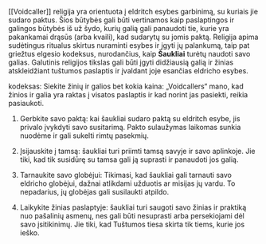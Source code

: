 [[Voidcaller]] religija yra orientuota į eldritch esybes garbinimą, su kuriais jie sudaro paktus. Šios būtybės gali būti vertinamos kaip paslaptingos ir galingos būtybės iš už šydo, kurių galią gali panaudoti tie, kurie yra pakankamai drąsūs (arba kvaili), kad sudarytų su jomis paktą. Religija apima sudėtingus ritualus skirtus nuraminti esybes ir įgyti jų palankumą, taip pat griežtus elgesio kodeksus, nurodančius, kaip **Šaukliai** turėtų naudoti savo galias. Galutinis religijos tikslas gali būti įgyti didžiausią galią ir žinias atskleidžiant tuštumos paslaptis ir įvaldant joje esančias eldricho esybes.


kodeksas:
Siekite žinių ir galios bet kokia kaina: „Voidcallers“ mano, kad žinios ir galia yra raktas į visatos paslaptis ir kad norint jas pasiekti, reikia pasiaukoti.

1. Gerbkite savo paktą: kai šaukliai sudaro paktą su eldritch esybe, jis privalo įvykdyti savo susitarimą. Pakto sulaužymas laikomas sunkia nuodėme ir gali sukelti rimtų pasekmių.

2. Įsijauskite į tamsą: šaukliai turi priimti tamsą savyje ir savo aplinkoje. Jie tiki, kad tik susidūrę su tamsa gali ją suprasti ir panaudoti jos galią.

3. Tarnaukite savo globėjui: Tikimasi, kad šaukliai gali tarnauti savo eldricho globėjui, dažnai atlikdami užduotis ar misijas jų vardu. To nepadarius, jų globėjas gali susilaukti atpildo.

4. Laikykite žinias paslaptyje: šaukliai turi saugoti savo žinias ir praktiką nuo pašalinių asmenų, nes gali būti nesuprasti arba persekiojami dėl savo įsitikinimų. Jie tiki, kad Tuštumos tiesa skirta tik tiems, kurie jos ieško.